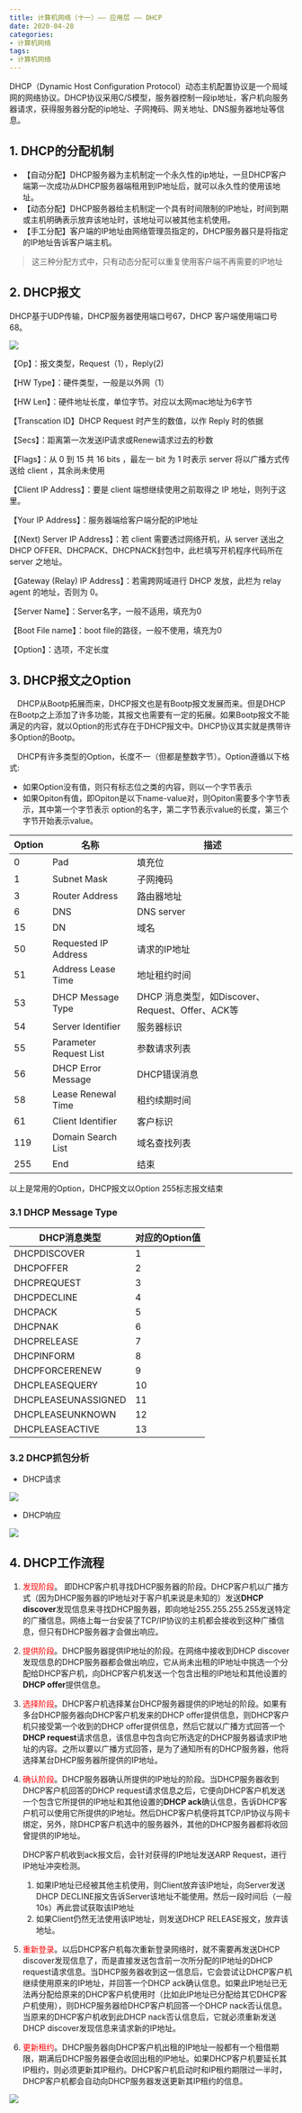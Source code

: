 ```yaml
---
title: 计算机网络（十一）—— 应用层 —— DHCP
date: 2020-04-28
categories:
- 计算机网络
tags:
- 计算机网络
---
```


DHCP（Dynamic Host Configuration Protocol）动态主机配置协议是一个局域网的网络协议。DHCP协议采用C/S模型，服务器控制一段ip地址，客户机向服务器请求，获得服务器分配的ip地址、子网掩码、网关地址、DNS服务器地址等信息。

<!--more-->

## 1. DHCP的分配机制

- 【自动分配】DHCP服务器为主机制定一个永久性的ip地址，一旦DHCP客户端第一次成功从DHCP服务器端租用到IP地址后，就可以永久性的使用该地址。
- 【动态分配】DHCP服务器给主机制定一个具有时间限制的IP地址，时间到期或主机明确表示放弃该地址时，该地址可以被其他主机使用。
- 【手工分配】客户端的IP地址由网络管理员指定的，DHCP服务器只是将指定的IP地址告诉客户端主机。

> 这三种分配方式中，只有动态分配可以重复使用客户端不再需要的IP地址

## 2. DHCP报文

DHCP基于UDP传输，DHCP服务器使用端口号67，DHCP 客户端使用端口号68。

![](https://shinerio.oss-cn-beijing.aliyuncs.com/blog_images/uncategory/20200425144347.png)

【Op】：报文类型，Request（1），Reply(2)

【HW Type】：硬件类型，一般是以外网（1）

【HW Len】：硬件地址长度，单位字节。对应以太网mac地址为6字节

【Transcation ID】DHCP Request 时产生的数值，以作 Reply 时的依据

【Secs】：距离第一次发送IP请求或Renew请求过去的秒数

【Flags】：从 0 到 15 共 16 bits ，最左一 bit 为 1 时表示 server 将以广播方式传送给 client ，其余尚未使用

【Client IP Address】：要是 client 端想继续使用之前取得之 IP 地址，则列于这里。

【Your IP Address】：服务器端给客户端分配的IP地址

【(Next) Server IP Address】：若 client 需要透过网络开机，从 server 送出之 DHCP OFFER、DHCPACK、DHCPNACK封包中，此栏填写开机程序代码所在 server 之地址。

【Gateway (Relay) IP Address】：若需跨网域进行 DHCP 发放，此栏为 relay agent 的地址，否则为 0。

【Server Name】：Server名字，一般不适用，填充为0

【Boot File name】：boot file的路径，一般不使用，填充为0

【Option】：选项，不定长度

## 3. DHCP报文之Option

　DHCP从Bootp拓展而来，DHCP报文也是有Bootp报文发展而来。但是DHCP在Bootp之上添加了许多功能，其报文也需要有一定的拓展。如果Bootp报文不能满足的内容，就以Option的形式存在于DHCP报文中。DHCP协议其实就是携带许多Option的Bootp。

　DHCP有许多类型的Option，长度不一（但都是整数字节）。Option遵循以下格式:
+ 如果Option没有值，则只有标志位之类的内容，则以一个字节表示
+ 如果Opiton有值，即Opiton是以下name-value对，则Opiton需要多个字节表示，其中第一个字节表示 option的名字，第二字节表示value的长度，第三个字节开始表示value。

| Option | 名称 | 描述 |
| ------ | ---- | ---- |
| 0	| Pad |	填充位 |
| 1	| Subnet Mask	| 子网掩码 |
| 3	| Router Address	| 路由器地址 |
| 6	| DNS	| DNS server |
| 15	| DN	| 域名 |
| 50	| Requested IP Address	| 请求的IP地址 |
| 51 | Address Lease Time	| 地址租约时间 |
| 53	| DHCP Message Type | 	DHCP 消息类型，如Discover、Request、Offer、ACK等 |
| 54	| Server Identifier	| 服务器标识 |
| 55	| Parameter Request List	| 参数请求列表 |
| 56	| DHCP Error Message	| DHCP错误消息 |
| 58	| Lease Renewal Time	| 租约续期时间 |
| 61	| Client Identifier	| 客户标识 |
| 119	| Domain Search List	| 域名查找列表 |
| 255 |	End	| 结束 |

以上是常用的Option，DHCP报文以Option 255标志报文结束

### 3.1 DHCP Message Type

| DHCP消息类型 |	对应的Option值 |
| --- | --- |
| DHCPDISCOVER |	1 |
| DHCPOFFER |	2 |
| DHCPREQUEST |	 3 |
| DHCPDECLINE |	4 |
| DHCPACK |	5 |
| DHCPNAK |	6 |
| DHCPRELEASE |	7 |
| DHCPINFORM |	8 |
| DHCPFORCERENEW |	9 |
| DHCPLEASEQUERY |	10 |
| DHCPLEASEUNASSIGNED |	11 |
| DHCPLEASEUNKNOWN |	12 |
| DHCPLEASEACTIVE |	13 |

### 3.2 DHCP抓包分析

- DHCP请求

![](https://shinerio.oss-cn-beijing.aliyuncs.com/blog_images/uncategory/20200425160708.png)

- DHCP响应

![](https://shinerio.oss-cn-beijing.aliyuncs.com/blog_images/uncategory/20200425171347.png)

## 4. DHCP工作流程

1. <font color=red>发现阶段</font>。 即DHCP客户机寻找DHCP服务器的阶段。DHCP客户机以广播方式（因为DHCP服务器的IP地址对于客户机来说是未知的）发送**DHCP discover**发现信息来寻找DHCP服务器，即向地址255.255.255.255发送特定的广播信息。网络上每一台安装了TCP/IP协议的主机都会接收到这种广播信息，但只有DHCP服务器才会做出响应。

2. <font color=red>提供阶段</font>。DHCP服务器提供IP地址的阶段。在网络中接收到DHCP discover发现信息的DHCP服务器都会做出响应，它从尚未出租的IP地址中挑选一个分配给DHCP客户机，向DHCP客户机发送一个包含出租的IP地址和其他设置的**DHCP offer**提供信息。

3. <font color=red>选择阶段</font>。DHCP客户机选择某台DHCP服务器提供的IP地址的阶段。如果有多台DHCP服务器向DHCP客户机发来的DHCP offer提供信息，则DHCP客户机只接受第一个收到的DHCP offer提供信息，然后它就以广播方式回答一个**DHCP request**请求信息，该信息中包含向它所选定的DHCP服务器请求IP地址的内容。之所以要以广播方式回答，是为了通知所有的DHCP服务器，他将选择某台DHCP服务器所提供的IP地址。

4. <font color=red>确认阶段</font>。DHCP服务器确认所提供的IP地址的阶段。当DHCP服务器收到DHCP客户机回答的DHCP request请求信息之后，它便向DHCP客户机发送一个包含它所提供的IP地址和其他设置的**DHCP ack**确认信息，告诉DHCP客户机可以使用它所提供的IP地址。然后DHCP客户机便将其TCP/IP协议与网卡绑定，另外，除DHCP客户机选中的服务器外，其他的DHCP服务器都将收回曾提供的IP地址。

    DHCP客户机收到ack报文后，会针对获得的IP地址发送ARP Request，进行IP地址冲突检测。

   1. 如果IP地址已经被其他主机使用，则Client放弃该IP地址，向Server发送DHCP DECLINE报文告诉Server该地址不能使用。然后一段时间后（一般10s）再此尝试获取该IP地址
   2. 如果Client仍然无法使用该IP地址，则发送DHCP RELEASE报文，放弃该地址。

5. <font color=red>重新登录</font>。以后DHCP客户机每次重新登录网络时，就不需要再发送DHCP discover发现信息了，而是直接发送包含前一次所分配的IP地址的DHCP request请求信息。当DHCP服务器收到这一信息后，它会尝试让DHCP客户机继续使用原来的IP地址，并回答一个DHCP ack确认信息。如果此IP地址已无法再分配给原来的DHCP客户机使用时（比如此IP地址已分配给其它DHCP客户机使用），则DHCP服务器给DHCP客户机回答一个DHCP nack否认信息。当原来的DHCP客户机收到此DHCP nack否认信息后，它就必须重新发送DHCP discover发现信息来请求新的IP地址。

6. <font color=red>更新租约</font>。DHCP服务器向DHCP客户机出租的IP地址一般都有一个租借期限，期满后DHCP服务器便会收回出租的IP地址。如果DHCP客户机要延长其IP租约，则必须更新其IP租约。DHCP客户机启动时和IP租约期限过一半时，DHCP客户机都会自动向DHCP服务器发送更新其IP租约的信息。

![](https://shinerio.oss-cn-beijing.aliyuncs.com/blog_images/uncategory/20200425170404.png)